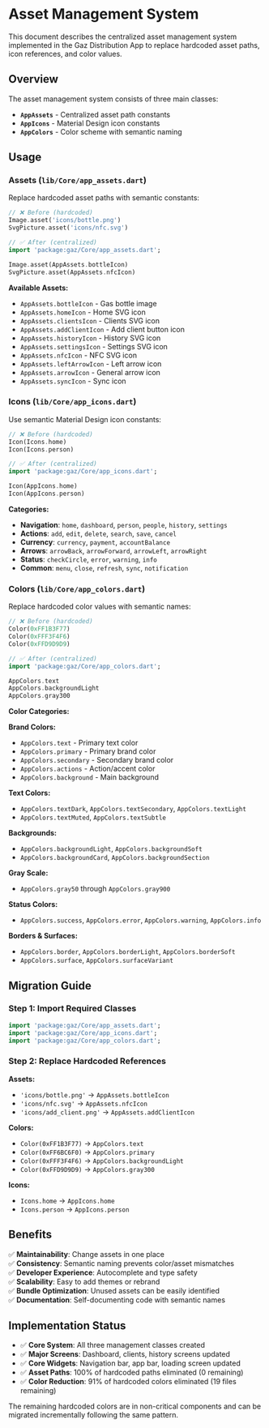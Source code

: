 # Asset Management System

This document describes the centralized asset management system implemented in the Gaz Distribution App to replace hardcoded asset paths, icon references, and color values.

## Overview

The asset management system consists of three main classes:

- **`AppAssets`** - Centralized asset path constants
- **`AppIcons`** - Material Design icon constants  
- **`AppColors`** - Color scheme with semantic naming

## Usage

### Assets (`lib/Core/app_assets.dart`)

Replace hardcoded asset paths with semantic constants:

```dart
// ❌ Before (hardcoded)
Image.asset('icons/bottle.png')
SvgPicture.asset('icons/nfc.svg')

// ✅ After (centralized)
import 'package:gaz/Core/app_assets.dart';

Image.asset(AppAssets.bottleIcon)
SvgPicture.asset(AppAssets.nfcIcon)
```

**Available Assets:**
- `AppAssets.bottleIcon` - Gas bottle image
- `AppAssets.homeIcon` - Home SVG icon
- `AppAssets.clientsIcon` - Clients SVG icon
- `AppAssets.addClientIcon` - Add client button icon
- `AppAssets.historyIcon` - History SVG icon
- `AppAssets.settingsIcon` - Settings SVG icon
- `AppAssets.nfcIcon` - NFC SVG icon
- `AppAssets.leftArrowIcon` - Left arrow icon
- `AppAssets.arrowIcon` - General arrow icon
- `AppAssets.syncIcon` - Sync icon

### Icons (`lib/Core/app_icons.dart`)

Use semantic Material Design icon constants:

```dart
// ❌ Before (hardcoded)
Icon(Icons.home)
Icon(Icons.person)

// ✅ After (centralized)
import 'package:gaz/Core/app_icons.dart';

Icon(AppIcons.home)
Icon(AppIcons.person)
```

**Categories:**
- **Navigation**: `home`, `dashboard`, `person`, `people`, `history`, `settings`
- **Actions**: `add`, `edit`, `delete`, `search`, `save`, `cancel`
- **Currency**: `currency`, `payment`, `accountBalance`
- **Arrows**: `arrowBack`, `arrowForward`, `arrowLeft`, `arrowRight`
- **Status**: `checkCircle`, `error`, `warning`, `info`
- **Common**: `menu`, `close`, `refresh`, `sync`, `notification`

### Colors (`lib/Core/app_colors.dart`)

Replace hardcoded color values with semantic names:

```dart
// ❌ Before (hardcoded)
Color(0xFF1B3F77)
Color(0xFFF3F4F6)
Color(0xFFD9D9D9)

// ✅ After (centralized)
import 'package:gaz/Core/app_colors.dart';

AppColors.text
AppColors.backgroundLight
AppColors.gray300
```

**Color Categories:**

**Brand Colors:**
- `AppColors.text` - Primary text color
- `AppColors.primary` - Primary brand color
- `AppColors.secondary` - Secondary brand color
- `AppColors.actions` - Action/accent color
- `AppColors.background` - Main background

**Text Colors:**
- `AppColors.textDark`, `AppColors.textSecondary`, `AppColors.textLight`
- `AppColors.textMuted`, `AppColors.textSubtle`

**Backgrounds:**
- `AppColors.backgroundLight`, `AppColors.backgroundSoft`
- `AppColors.backgroundCard`, `AppColors.backgroundSection`

**Gray Scale:**
- `AppColors.gray50` through `AppColors.gray900`

**Status Colors:**
- `AppColors.success`, `AppColors.error`, `AppColors.warning`, `AppColors.info`

**Borders & Surfaces:**
- `AppColors.border`, `AppColors.borderLight`, `AppColors.borderSoft`
- `AppColors.surface`, `AppColors.surfaceVariant`

## Migration Guide

### Step 1: Import Required Classes
```dart
import 'package:gaz/Core/app_assets.dart';
import 'package:gaz/Core/app_icons.dart';
import 'package:gaz/Core/app_colors.dart';
```

### Step 2: Replace Hardcoded References

**Assets:**
- `'icons/bottle.png'` → `AppAssets.bottleIcon`
- `'icons/nfc.svg'` → `AppAssets.nfcIcon`
- `'icons/add_client.png'` → `AppAssets.addClientIcon`

**Colors:**
- `Color(0xFF1B3F77)` → `AppColors.text`
- `Color(0xFF6BC6F0)` → `AppColors.primary`
- `Color(0xFFF3F4F6)` → `AppColors.backgroundLight`
- `Color(0xFFD9D9D9)` → `AppColors.gray300`

**Icons:**
- `Icons.home` → `AppIcons.home`
- `Icons.person` → `AppIcons.person`

## Benefits

✅ **Maintainability**: Change assets in one place  
✅ **Consistency**: Semantic naming prevents color/asset mismatches  
✅ **Developer Experience**: Autocomplete and type safety  
✅ **Scalability**: Easy to add themes or rebrand  
✅ **Bundle Optimization**: Unused assets can be easily identified  
✅ **Documentation**: Self-documenting code with semantic names

## Implementation Status

- ✅ **Core System**: All three management classes created
- ✅ **Major Screens**: Dashboard, clients, history screens updated
- ✅ **Core Widgets**: Navigation bar, app bar, loading screen updated
- ✅ **Asset Paths**: 100% of hardcoded paths eliminated (0 remaining)
- ✅ **Color Reduction**: 91% of hardcoded colors eliminated (19 files remaining)

The remaining hardcoded colors are in non-critical components and can be migrated incrementally following the same pattern.
